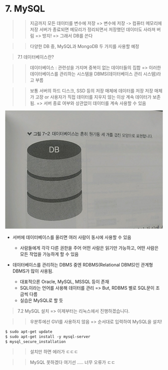 # 7. MySQL 

>> 지금까지 모든 데이터를 변수에 저장 => 변수에 저장 -> 컴퓨터 메모리에 저장 
>> 서버가 종료되면 메모리가 정리되면서 저장했던 데이터도 사라져 버림 => 방지! => 그래서 DB를 쓴다

>> 다양한 DB 중, MySQL과 MongoDB 두 가지를 사용할 예정 

> 7.1 데이터베이스란?

>> 데이터베이스 : 관련성을 가지며 중복이 없는 데이터들의 집합 
>> => 이러한 데이터베이스를 관리하는 시스템을 DBMS(데이터베이스 관리 시스템)라고 부름

>> 보통 서버의 하드 디스크, SSD 등의 저장 매체에 데이터를 저장 
>> 저장 매체가 고장 or 사용자가 직접 데이터를 지우지 않는 이상 계속 데이터가 보존됨. 
>> => 서버 종료 여부와 상관없이 데이터를 계속 사용할 수 있음

![흔한 DB 모양](./images/db.jpg)

* 서버에 데이터베이스를 올리면 여러 사람이 동시에 사용할 수 있음 
    * 사람들에게 각각 다른 권한을 주어 어떤 사람은 읽기만 가능하고, 어떤 사람은 모든 작업을 가능하게 할 수 있음 

* 데이터베이스를 관리하는 DBMS 중엔 RDBMS(Relational DBMS)인 관계형 DBMS가 많이 사용됨.
    * 대표적으론 Oracle, MySQL, MSSQL 등이 존재 
    * SQL이라는 언어를 사용해 데이터를 관리 => But, RDBMS 별로 SQL문이 조금씩 다름 
    * 실습은 MySQL로 할 듯

> 7.2 MySQL 설치 => 이제부터는 리눅스에서 진행하겠습니다.

>> 우분투에선 GVI를 사용하지 않음 => 순서대로 입력하여 MySQL을 설치!
<!-- 우분투 설치 버전 -->
```console
$ sudo apt-get update 
$ sudo apt-get install -y mysql-server 
$ mysql_secure_installation
```
>> 설치만 하면 에러가 ㄷㄷㄷ

>> MySQL 못하겠다 여기선 ..... 너무 오류가 ㄷㄷ